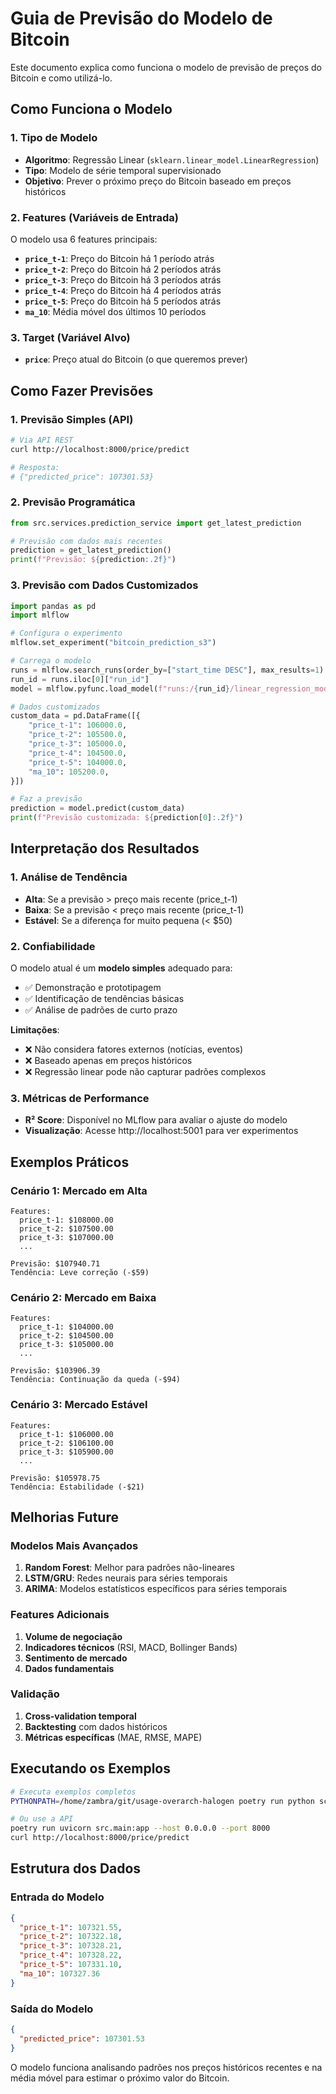 # Guia de Previsão do Modelo de Bitcoin

Este documento explica como funciona o modelo de previsão de preços do Bitcoin e como utilizá-lo.

## Como Funciona o Modelo

### 1. Tipo de Modelo
- **Algoritmo**: Regressão Linear (`sklearn.linear_model.LinearRegression`)
- **Tipo**: Modelo de série temporal supervisionado
- **Objetivo**: Prever o próximo preço do Bitcoin baseado em preços históricos

### 2. Features (Variáveis de Entrada)
O modelo usa 6 features principais:

- **`price_t-1`**: Preço do Bitcoin há 1 período atrás
- **`price_t-2`**: Preço do Bitcoin há 2 períodos atrás  
- **`price_t-3`**: Preço do Bitcoin há 3 períodos atrás
- **`price_t-4`**: Preço do Bitcoin há 4 períodos atrás
- **`price_t-5`**: Preço do Bitcoin há 5 períodos atrás
- **`ma_10`**: Média móvel dos últimos 10 períodos

### 3. Target (Variável Alvo)
- **`price`**: Preço atual do Bitcoin (o que queremos prever)

## Como Fazer Previsões

### 1. Previsão Simples (API)
```bash
# Via API REST
curl http://localhost:8000/price/predict

# Resposta:
# {"predicted_price": 107301.53}
```

### 2. Previsão Programática
```python
from src.services.prediction_service import get_latest_prediction

# Previsão com dados mais recentes
prediction = get_latest_prediction()
print(f"Previsão: ${prediction:.2f}")
```

### 3. Previsão com Dados Customizados
```python
import pandas as pd
import mlflow

# Configura o experimento
mlflow.set_experiment("bitcoin_prediction_s3")

# Carrega o modelo
runs = mlflow.search_runs(order_by=["start_time DESC"], max_results=1)
run_id = runs.iloc[0]["run_id"]
model = mlflow.pyfunc.load_model(f"runs:/{run_id}/linear_regression_model")

# Dados customizados
custom_data = pd.DataFrame([{
    "price_t-1": 106000.0,
    "price_t-2": 105500.0,
    "price_t-3": 105000.0,
    "price_t-4": 104500.0,
    "price_t-5": 104000.0,
    "ma_10": 105200.0,
}])

# Faz a previsão
prediction = model.predict(custom_data)
print(f"Previsão customizada: ${prediction[0]:.2f}")
```

## Interpretação dos Resultados

### 1. Análise de Tendência
- **Alta**: Se a previsão > preço mais recente (price_t-1)
- **Baixa**: Se a previsão < preço mais recente (price_t-1)
- **Estável**: Se a diferença for muito pequena (< $50)

### 2. Confiabilidade
O modelo atual é um **modelo simples** adequado para:
- ✅ Demonstração e prototipagem
- ✅ Identificação de tendências básicas
- ✅ Análise de padrões de curto prazo

**Limitações**:
- ❌ Não considera fatores externos (notícias, eventos)
- ❌ Baseado apenas em preços históricos
- ❌ Regressão linear pode não capturar padrões complexos

### 3. Métricas de Performance
- **R² Score**: Disponível no MLflow para avaliar o ajuste do modelo
- **Visualização**: Acesse http://localhost:5001 para ver experimentos

## Exemplos Práticos

### Cenário 1: Mercado em Alta
```
Features:
  price_t-1: $108000.00
  price_t-2: $107500.00  
  price_t-3: $107000.00
  ...
  
Previsão: $107940.71
Tendência: Leve correção (-$59)
```

### Cenário 2: Mercado em Baixa
```
Features:
  price_t-1: $104000.00
  price_t-2: $104500.00
  price_t-3: $105000.00
  ...
  
Previsão: $103906.39
Tendência: Continuação da queda (-$94)
```

### Cenário 3: Mercado Estável
```
Features:
  price_t-1: $106000.00
  price_t-2: $106100.00
  price_t-3: $105900.00
  ...
  
Previsão: $105978.75
Tendência: Estabilidade (-$21)
```

## Melhorias Future

### Modelos Mais Avançados
1. **Random Forest**: Melhor para padrões não-lineares
2. **LSTM/GRU**: Redes neurais para séries temporais
3. **ARIMA**: Modelos estatísticos específicos para séries temporais

### Features Adicionais
1. **Volume de negociação**
2. **Indicadores técnicos** (RSI, MACD, Bollinger Bands)
3. **Sentimento de mercado**
4. **Dados fundamentais**

### Validação
1. **Cross-validation temporal**
2. **Backtesting** com dados históricos
3. **Métricas específicas** (MAE, RMSE, MAPE)

## Executando os Exemplos

```bash
# Executa exemplos completos
PYTHONPATH=/home/zambra/git/usage-overarch-halogen poetry run python scripts/predict_example.py

# Ou use a API
poetry run uvicorn src.main:app --host 0.0.0.0 --port 8000
curl http://localhost:8000/price/predict
```

## Estrutura dos Dados

### Entrada do Modelo
```json
{
  "price_t-1": 107321.55,
  "price_t-2": 107322.18,
  "price_t-3": 107328.21,
  "price_t-4": 107328.22,
  "price_t-5": 107331.10,
  "ma_10": 107327.36
}
```

### Saída do Modelo
```json
{
  "predicted_price": 107301.53
}
```

O modelo funciona analisando padrões nos preços históricos recentes e na média móvel para estimar o próximo valor do Bitcoin.